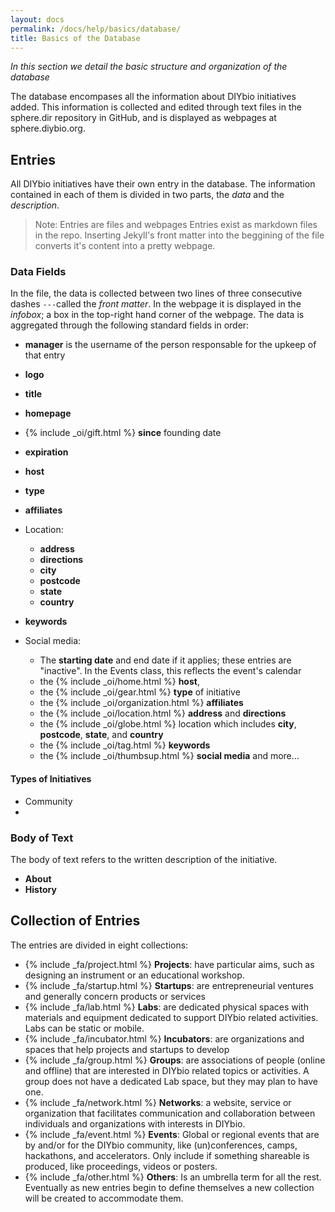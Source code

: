 ```yaml
---
layout: docs
permalink: /docs/help/basics/database/
title: Basics of the Database
---
```


_In this section we detail the basic structure and organization of the database_

The database encompases all the information about DIYbio initiatives added. This information is collected and edited through text files in the sphere.dir repository in GitHub, and is displayed as webpages at sphere.diybio.org.

## Entries
All DIYbio initiatives have their own entry in the database. The information contained in each of them is divided in two parts, the _data_ and the _description_.

> Note: Entries are files and webpages
Entries exist as markdown files in the repo. Inserting Jekyll's front matter into the beggining of the file converts it's content into a pretty webpage.

### Data Fields
In the file, the data is collected between two lines of three consecutive dashes `---`called the _front matter_. In the webpage it is displayed in the _infobox_; a box in the top-right hand corner of the webpage. The data is aggregated through the following standard fields in order:

- **manager** is the username of the person responsable for the upkeep of that entry
- **logo**
- **title**
- **homepage**
- {% include _oi/gift.html %} **since** founding date
- **expiration**
- **host**
- **type**
- **affiliates**
- Location:
  - **address**
  - **directions**
  - **city**
  - **postcode**
  - **state**
  - **country**
- **keywords**
- Social media:

  - The  **starting date** and end date if it applies; these entries are "inactive". In the Events class, this reflects the event's calendar
  - the {% include _oi/home.html %} **host**,
  - the {% include _oi/gear.html %} **type** of initiative
  - the {% include _oi/organization.html %} **affiliates**
  - the {% include _oi/location.html %} **address** and **directions**
  - the {% include _oi/globe.html %} location which includes **city**, **postcode**, **state**, and **country**
  - the {% include _oi/tag.html %} **keywords**
  - the {% include _oi/thumbsup.html %} **social media** and more...


#### Types of Initiatives
- Community
- 

### Body of Text
The body of text refers to the written description of the initiative.

  - **About**
  - **History**

## Collection of Entries
The entries are divided in eight collections:

- {% include _fa/project.html %} **Projects**: have particular aims, such as designing an instrument or an educational workshop.
- {% include _fa/startup.html %} **Startups**: are entrepreneurial ventures and generally concern products or services
- {% include _fa/lab.html %} **Labs**: are dedicated physical spaces with materials and equipment dedicated to support DIYbio related activities. Labs can be static or mobile.
- {% include _fa/incubator.html %} **Incubators**: are organizations and spaces that help projects and startups to develop
- {% include _fa/group.html %} **Groups**: are associations of people (online and offline) that are interested in DIYbio related topics or activities. A group does not have a dedicated Lab space, but they may plan to have one.
- {% include _fa/network.html %} **Networks**: a website, service or organization that facilitates communication and collaboration between individuals and organizations with interests in DIYbio.
- {% include _fa/event.html %} **Events**: Global or regional events that are by and/or for the DIYbio community, like (un)conferences, camps, hackathons, and accelerators. Only include if something shareable is produced, like proceedings, videos or posters.
- {% include _fa/other.html %} **Others**: Is an umbrella term for all the rest. Eventually as new entries begin to define themselves a new collection will be created to accommodate them.
